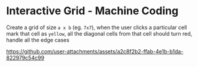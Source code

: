 # Interactive Grid - Machine Coding

Create a grid of size `a x b` (eg. `7x7`), when the user clicks a particular cell mark that cell as `yellow`, all the diagonal cells from that cell should turn red, handle all the edge cases

https://github.com/user-attachments/assets/a2c8f2b2-ffab-4e1b-b1da-822979c54c99


